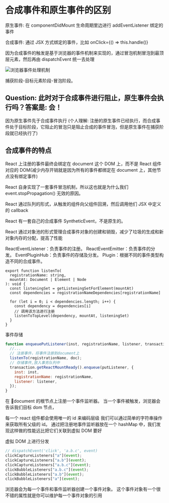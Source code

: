 # 合成事件和原生事件的区别

原生事件: 在 componentDidMount 生命周期里边进行 addEventListener 绑定的事件

合成事件: 通过 JSX 方式绑定的事件，比如 onClick={() => this.handle()}

因为合成事件的触发是基于浏览器的事件机制来实现的，通过冒泡机制冒泡到最顶层元素，然后再由 dispatchEvent 统一去处理

![浏览器事件处理机制](https://tva1.sinaimg.cn/large/0081Kckwgy1gkme5usom2j30mg088759.jpg)

捕获阶段-目标元素阶段-冒泡阶段。

## Question: 此时对于合成事件进行阻止，原生事件会执行吗？答案是: 会！

因为原生事件先于合成事件执行 (个人理解: 注册的原生事件已经执行，而合成事件处于目标阶段，它阻止的冒泡只是阻止合成的事件冒泡，但是原生事件在捕获阶段就已经执行了)

## 合成事件的特点

React 上注册的事件最终会绑定在 document 这个 DOM 上，而不是 React 组件对应的 DOM(减少内存开销就是因为所有的事件都绑定在 document 上，其他节点没有绑定事件)

React 自身实现了一套事件冒泡机制，所以这也就是为什么我们 event.stopPropagation() 无效的原因。

React 通过队列的形式，从触发的组件向父组件回溯，然后调用他们 JSX 中定义的 callback

React 有一套自己的合成事件 SyntheticEvent，不是原生的。

React 通过对象池的形式管理合成事件对象的创建和销毁，减少了垃圾的生成和新对象内存的分配，提高了性能

ReactEventListener：负责事件的注册。
ReactEventEmitter：负责事件的分发。
EventPluginHub：负责事件的存储及分发。
Plugin：根据不同的事件类型构造不同的合成事件。

```JS
export function listenTo(
  registrationName: string,
  mountAt: Document | Element | Node
): void {
  const listeningSet = getListeningSetForElement(mountAt)
  const dependencies = registrationNameDependencies[registrationName]

  for (let i = 0; i < dependencies.length; i++) {
    const dependency = dependencies[i]
    // 调用该方法进行注册
    listenToTopLevel(dependency, mountAt, listeningSet)
  }
}
```

事件存储

```js
function enqueuePutListener(inst, registrationName, listener, transaction) {
  //...
  // 注册事件，将事件注册到document上
  listenTo(registrationName, doc);
  // 存储事件,放入事务队列中
  transaction.getReactMountReady().enqueue(putListener, {
    inst: inst,
    registrationName: registrationName,
    listener: listener,
  });
}
```

在 document 的根节点上注册一个事件监听器。 当一个事件被触发，浏览器会告诉我们目标 dom 节点，

每一个 react 组件都会使用唯一的 id 来编码层级 我们可以通过简单的字符串操作来获取所有父级的 id。 通过把注册地事件监听器放在一个 hashMap 中，我们发现这样做的性能远比把它们关联到虚拟 DOM 要好

虚拟 DOM 上进行分发

```js
// dispatchEvent('click', 'a.b.c', event)
clickCaptureListeners["a"](event);
clickCaptureListeners["a.b"](event);
clickCaptureListeners["a.b.c"](event);
clickBubbleListeners["a.b.c"](event);
clickBubbleListeners["a.b"](event);
clickBubbleListeners["a"](event);
```

浏览器会为每一个事件和事件监听器创建一个事件对象。 这个事件对象有一个很不错的属性就是你可以维护每一个事件对象的引用
